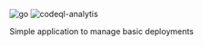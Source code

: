 ![go](https://github.com/arashrasoulzadeh/deepzy/actions/workflows/go.yml/badge.svg) 
![codeql-analytis](https://github.com/arashrasoulzadeh/deepzy/actions/workflows/codeql-analysis.yml/badge.svg)  

Simple application to manage basic deployments
